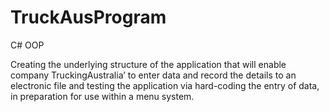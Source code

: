 # TruckAusProgram
C# OOP

Creating the underlying structure of the application that will enable company TruckingAustralia’ to enter data and record the details to an electronic file and testing the application via hard-coding the entry of data, in preparation for use within a menu system.
